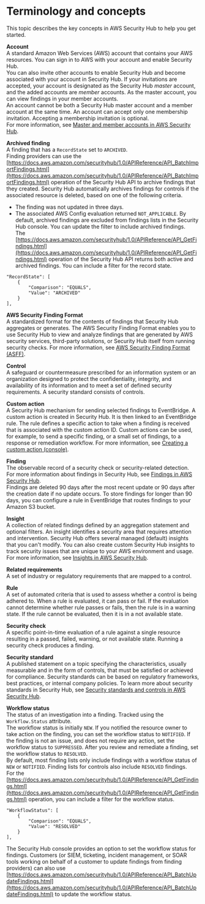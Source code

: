 # Terminology and concepts<a name="securityhub-concepts"></a>

This topic describes the key concepts in AWS Security Hub to help you get started\.

**Account**  
A standard Amazon Web Services \(AWS\) account that contains your AWS resources\. You can sign in to AWS with your account and enable Security Hub\.  
You can also invite other accounts to enable Security Hub and become associated with your account in Security Hub\. If your invitations are accepted, your account is designated as the Security Hub *master* account, and the added accounts are *member* accounts\. As the master account, you can view findings in your member accounts\.  
An account cannot be both a Security Hub master account and a member account at the same time\. An account can accept only one membership invitation\. Accepting a membership invitation is optional\.  
For more information, see [Master and member accounts in AWS Security Hub](securityhub-accounts.md)\.

**Archived finding**  
A finding that has a `RecordState` set to `ARCHIVED`\.  
Finding providers can use the [https://docs.aws.amazon.com/securityhub/1.0/APIReference/API_BatchImportFindings.html](https://docs.aws.amazon.com/securityhub/1.0/APIReference/API_BatchImportFindings.html) operation of the Security Hub API to archive findings that they created\. Security Hub automatically archives findings for controls if the associated resource is deleted, based on one of the following criteria\.  
+ The finding was not updated in three days\.
+ The associated AWS Config evaluation returned `NOT_APPLICABLE`\.
By default, archived findings are excluded from findings lists in the Security Hub console\. You can update the filter to include archived findings\.  
The [https://docs.aws.amazon.com/securityhub/1.0/APIReference/API_GetFindings.html](https://docs.aws.amazon.com/securityhub/1.0/APIReference/API_GetFindings.html) operation of the Security Hub API returns both active and archived findings\. You can include a filter for the record state\.  

```
"RecordState": [ 
    { 
        "Comparison": "EQUALS",
        "Value": "ARCHIVED"
    }
],
```

**AWS Security Finding Format**  
A standardized format for the contents of findings that Security Hub aggregates or generates\. The AWS Security Finding Format enables you to use Security Hub to view and analyze findings that are generated by AWS security services, third\-party solutions, or Security Hub itself from running security checks\. For more information, see [AWS Security Finding Format \(ASFF\)](securityhub-findings-format.md)\.

**Control**  
A safeguard or countermeasure prescribed for an information system or an organization designed to protect the confidentiality, integrity, and availability of its information and to meet a set of defined security requirements\. A security standard consists of controls\.

**Custom action**  
A Security Hub mechanism for sending selected findings to EventBridge\. A custom action is created in Security Hub\. It is then linked to an EventBridge rule\. The rule defines a specific action to take when a finding is received that is associated with the custom action ID\. Custom actions can be used, for example, to send a specific finding, or a small set of findings, to a response or remediation workflow\. For more information, see [Creating a custom action \(console\)](securityhub-cwe-custom-actions.md#securityhub-cwe-configure)\.

**Finding**  
The observable record of a security check or security\-related detection\.  
For more information about findings in Security Hub, see [Findings in AWS Security Hub](securityhub-findings.md)\.  
Findings are deleted 90 days after the most recent update or 90 days after the creation date if no update occurs\. To store findings for longer than 90 days, you can configure a rule in EventBridge that routes findings to your Amazon S3 bucket\.

**Insight**  
A collection of related findings defined by an aggregation statement and optional filters\. An insight identifies a security area that requires attention and intervention\. Security Hub offers several managed \(default\) insights that you can't modify\. You can also create custom Security Hub insights to track security issues that are unique to your AWS environment and usage\. For more information, see [Insights in AWS Security Hub](securityhub-insights.md)\.

**Related requirements**  
A set of industry or regulatory requirements that are mapped to a control\.

**Rule**  
A set of automated criteria that is used to assess whether a control is being adhered to\. When a rule is evaluated, it can pass or fail\. If the evaluation cannot determine whether rule passes or fails, then the rule is in a warning state\. If the rule cannot be evaluated, then it is in a not available state\.

**Security check**  
A specific point\-in\-time evaluation of a rule against a single resource resulting in a passed, failed, warning, or not available state\. Running a security check produces a finding\.

**Security standard**  
A published statement on a topic specifying the characteristics, usually measurable and in the form of controls, that must be satisfied or achieved for compliance\. Security standards can be based on regulatory frameworks, best practices, or internal company policies\. To learn more about security standards in Security Hub, see [Security standards and controls in AWS Security Hub](securityhub-standards.md)\.

**Workflow status**  
The status of an investigation into a finding\. Tracked using the `Workflow.Status` attribute\.  
The workflow status is initially `NEW`\. If you notified the resource owner to take action on the finding, you can set the workflow status to `NOTIFIED`\. If the finding is not an issue, and does not require any action, set the workflow status to `SUPPRESSED`\. After you review and remediate a finding, set the workflow status to `RESOLVED`\.  
By default, most finding lists only include findings with a workflow status of `NEW` or `NOTIFIED`\. Finding lists for controls also include `RESOLVED` findings\.  
For the [https://docs.aws.amazon.com/securityhub/1.0/APIReference/API_GetFindings.html](https://docs.aws.amazon.com/securityhub/1.0/APIReference/API_GetFindings.html) operation, you can include a filter for the workflow status\.  

```
"WorkflowStatus": [ 
    { 
        "Comparison": "EQUALS",
        "Value": "RESOLVED"
    }
],
```
The Security Hub console provides an option to set the workflow status for findings\. Customers \(or SIEM, ticketing, incident management, or SOAR tools working on behalf of a customer to update findings from finding providers\) can also use [https://docs.aws.amazon.com/securityhub/1.0/APIReference/API_BatchUpdateFindings.html](https://docs.aws.amazon.com/securityhub/1.0/APIReference/API_BatchUpdateFindings.html) to update the workflow status\.